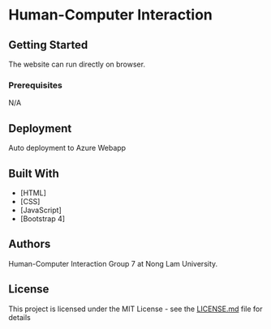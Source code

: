 # Human-Computer Interaction



## Getting Started

The website can run directly on browser.

### Prerequisites

N/A

## Deployment

Auto deployment to Azure Webapp

## Built With

* [HTML]
* [CSS]
* [JavaScript]
* [Bootstrap 4]

## Authors

Human-Computer Interaction Group 7 at Nong Lam University.

## License

This project is licensed under the MIT License - see the [LICENSE.md](LICENSE.md) file for details
